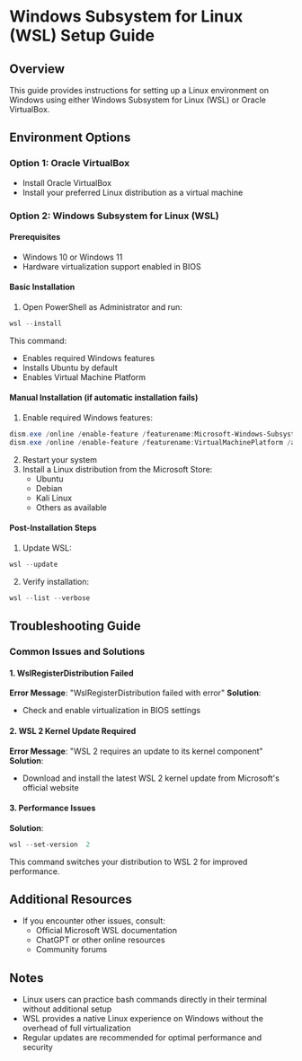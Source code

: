 # Windows Subsystem for Linux (WSL) Setup Guide

## Overview
This guide provides instructions for setting up a Linux environment on Windows using either Windows Subsystem for Linux (WSL) or Oracle VirtualBox.

## Environment Options

### Option 1: Oracle VirtualBox
- Install Oracle VirtualBox
- Install your preferred Linux distribution as a virtual machine

### Option 2: Windows Subsystem for Linux (WSL)

#### Prerequisites
- Windows 10 or Windows 11
- Hardware virtualization support enabled in BIOS

#### Basic Installation
1. Open PowerShell as Administrator and run:
```powershell
wsl --install
```
This command:
- Enables required Windows features
- Installs Ubuntu by default
- Enables Virtual Machine Platform

#### Manual Installation (if automatic installation fails)
1. Enable required Windows features:
```powershell
dism.exe /online /enable-feature /featurename:Microsoft-Windows-Subsystem-Linux /all /norestart
dism.exe /online /enable-feature /featurename:VirtualMachinePlatform /all /norestart
```
2. Restart your system
3. Install a Linux distribution from the Microsoft Store:
   - Ubuntu
   - Debian
   - Kali Linux
   - Others as available

#### Post-Installation Steps
1. Update WSL:
```powershell
wsl --update
```

2. Verify installation:
```powershell
wsl --list --verbose
```

## Troubleshooting Guide

### Common Issues and Solutions

#### 1. WslRegisterDistribution Failed
**Error Message**: "WslRegisterDistribution failed with error"
**Solution**: 
- Check and enable virtualization in BIOS settings

#### 2. WSL 2 Kernel Update Required
**Error Message**: "WSL 2 requires an update to its kernel component"
**Solution**:
- Download and install the latest WSL 2 kernel update from Microsoft's official website

#### 3. Performance Issues
**Solution**:
```powershell
wsl --set-version  2
```
This command switches your distribution to WSL 2 for improved performance.

## Additional Resources
- If you encounter other issues, consult:
  - Official Microsoft WSL documentation
  - ChatGPT or other online resources
  - Community forums

## Notes
- Linux users can practice bash commands directly in their terminal without additional setup
- WSL provides a native Linux experience on Windows without the overhead of full virtualization
- Regular updates are recommended for optimal performance and security